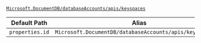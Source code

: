 [`Microsoft.DocumentDB/databaseAccounts/apis/keyspaces`](https://docs.microsoft.com/en-us/azure/templates/microsoft.documentdb/databaseaccounts/apis/keyspaces)

| Default Path | Alias |
|---|---|
| `properties.id` | `Microsoft.DocumentDB/databaseAccounts/apis/keyspaces/id` |

